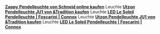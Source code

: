 [**Zappy Pendelleuchte von Schneid online kaufen**](https://www.connox.de/kategorien/leuchten/pendelleuchten/schneid-zappy-pendelleuchte-eiche.html?itm=139724)
Leuchte
[**Utzon Pendelleuchte JU1 von &Tradition kaufen**](https://www.connox.de/kategorien/leuchten/pendelleuchten/tradition-utzon-pendelleuchte-ju1.html)
Leuchte
[**LED Le Soleil Pendelleuchte | Foscarini | Connox**](https://www.connox.de/kategorien/leuchten/pendelleuchten/foscarini-le-soleil-pendelleuchte-led.html?itm=145771)
Leuchte
[**Utzon Pendelleuchte JU1 von &Tradition kaufen**](https://www.connox.de/kategorien/leuchten/pendelleuchten/tradition-utzon-pendelleuchte-ju1.html)
Leuchte
[**LED Le Soleil Pendelleuchte | Foscarini | Connox**](https://www.connox.de/kategorien/leuchten/pendelleuchten/foscarini-le-soleil-pendelleuchte-led.html?itm=145771)